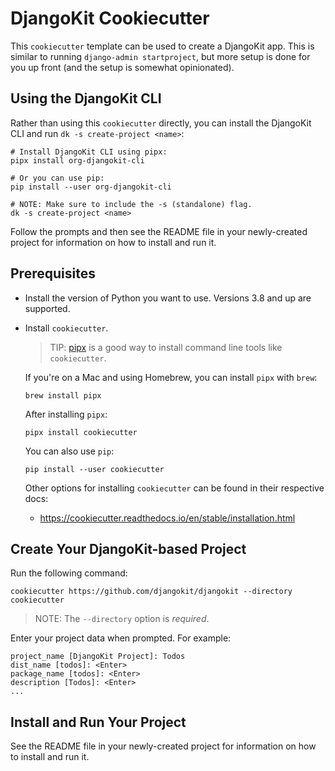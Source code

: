 # DjangoKit Cookiecutter

This `cookiecutter` template can be used to create a DjangoKit app. This
is similar to running `django-admin startproject`, but more setup is
done for you up front (and the setup is somewhat opinionated).

## Using the DjangoKit CLI

Rather than using this `cookiecutter` directly, you can install the
DjangoKit CLI and run `dk -s create-project <name>`:

```shell
# Install DjangoKit CLI using pipx:
pipx install org-djangokit-cli

# Or you can use pip:
pip install --user org-djangokit-cli

# NOTE: Make sure to include the -s (standalone) flag.
dk -s create-project <name>
```

Follow the prompts and then see the README file in your newly-created
project for information on how to install and run it.

## Prerequisites

- Install the version of Python you want to use. Versions 3.8 and up are
  supported.
 
- Install `cookiecutter`.

  > TIP: [pipx](https://pypa.github.io/pipx/) is a good way to install
  > command line tools like `cookiecutter`.

  If you're on a Mac and using Homebrew, you can install `pipx` with
  `brew`:

      brew install pipx

  After installing `pipx`:
 
      pipx install cookiecutter

  You can also use `pip`:

      pip install --user cookiecutter

  Other options for installing `cookiecutter` can be found in their
  respective docs:

  - https://cookiecutter.readthedocs.io/en/stable/installation.html

## Create Your DjangoKit-based Project

Run the following command:

    cookiecutter https://github.com/djangokit/djangokit --directory cookiecutter

> NOTE: The `--directory` option is _required_.

Enter your project data when prompted. For example:

    project_name [DjangoKit Project]: Todos
    dist_name [todos]: <Enter>
    package_name [todos]: <Enter>
    description [Todos]: <Enter>
    ...

## Install and Run Your Project

See the README file in your newly-created project for information on how
to install and run it.
